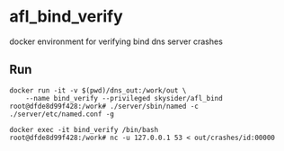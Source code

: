 # afl_bind_verify

docker environment for verifying bind dns server crashes

## Run
```
docker run -it -v $(pwd)/dns_out:/work/out \
    --name bind_verify --privileged skysider/afl_bind
root@dfde8d99f428:/work# ./server/sbin/named -c ./server/etc/named.conf -g 
```
```
docker exec -it bind_verify /bin/bash
root@dfde8d99f428:/work# nc -u 127.0.0.1 53 < out/crashes/id:00000
```